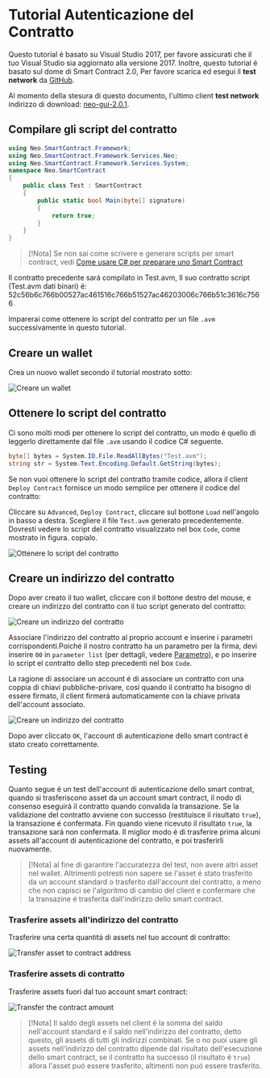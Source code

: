 # Tutorial Autenticazione del Contratto

Questo tutorial é basato su Visual Studio 2017, per favore assicurati che il tuo Visual Studio sia aggiornato alla versione 2017. Inoltre, questo tutorial é basato sul dome di Smart Contract 2.0, Per favore scarica ed esegui il **test network** da [GitHub](https://github.com/neo-project/neo-gui/releases).

Al momento della stesura di questo documento, l'ultimo client **test network** indirizzo di download: [neo-gui-2.0.1](https://github.com/neo-project/neo-gui/releases/download/v2.0.1/neo-gui-windows.zip).

## Compilare gli script del contratto

```c#
using Neo.SmartContract.Framework;
using Neo.SmartContract.Framework.Services.Neo;
using Neo.SmartContract.Framework.Services.System;
namespace Neo.SmartContract
{
    public class Test : SmartContract
    {
        public static bool Main(byte[] signature)
        {
            return true;
        }
    }
}
```

> [!Nota]
> Se non sai come scrivere e generare scripts per smart contract, vedi  [Come usare C# per preparare uno Smart Contract](../getting-started.md)
>

Il contratto precedente sará compilato in Test.avm, Il suo contratto script (Test.avm dati binari) é:
 52c56b6c766b00527ac461516c766b51527ac46203006c766b51c3616c7566

Imparerai come ottenere lo script del contratto per un file `.avm` successivamente in questo tutorial.

## Creare un wallet

Crea un nuovo wallet secondo il tutorial mostrato sotto:

![Creare un wallet](/assets/verify_1.png)

## Ottenere lo script del contratto

Ci sono molti modi per ottenere lo script del contratto, un modo é quello di leggerlo direttamente dal file `.avm` usando il codice C# seguente.

```c#
byte[] bytes = System.IO.File.ReadAllBytes("Test.avm");
string str = System.Text.Encoding.Default.GetString(bytes);
```

Se non vuoi ottenere lo script del contratto tramite codice, allora il client `Deploy Contract` fornisce un modo semplice per ottenere il codice del contratto:

Cliccare su `Advanced`, `Deploy Contract`, cliccare sul bottone `Load` nell'angolo in basso a destra. Scegliere il file `Test.avm` generato precedentemente. Dovresti vedere lo script del contratto visualizzato nel box `Code`, come mostrato in figura. copialo.

![Ottenere lo script del contratto](/assets/verify_5.png)

## Creare un indirizzo del contratto

Dopo aver creato il tuo wallet, cliccare con il bottone destro del mouse, e creare un indirizzo del contratto con il tuo script generato del contratto:

![Creare un indirizzo del contratto](/assets/verify_6.png)

Associare l'indirizzo del contratto al proprio account e inserire i parametri corrispondenti.Poiché il nostro contratto ha un parametro per la firma, devi inserire `00` in `parameter list` (per dettagli, vedere [Parametro](Parameter.md)), e po inserire lo script el contratto dello step precedenti nel box `Code`. 

La ragione di associare un account é di associare un contratto con una coppia di chiavi pubbliche-privare, cosí quando il contratto ha bisogno di essere firmato, il client firmerá automaticamente con la chiave privata dell'account associato.

![Creare un indirizzo del contratto](/assets/verify_7.png)

Dopo aver cliccato `OK`, l'account di autenticazione dello smart contract è stato creato correttamente.

## Testing

Quanto segue é un test dell'account di autenticazione dello smart contrat, quando si trasferiscono asset da un account smart contract, il nodo di consenso eseguirá il contratto quando convalida la transazione. Se la validazione del contratto avviene con successo (restituisce il risultato `true`), la transazione é confermata. Fin quando viene ricevuto il risultato `true`, la transazione sará non confermata. Il miglior modo é di trasferire prima alcuni assets all'account di autenticazione del contratto, e poi trasferirli nuovamente.

> [!Nota]
> al fine di garantire l'accuratezza del test, non avere altri asset nel wallet. Altrimenti potresti non sapere se l'asset é stato trasferito da un account standard o trasferito dall'account del contratto, a meno che non capisci se l'algoritmo di cambio del client e confermare che la transazine é trasferita dall'indirizzo dello smart contract.


### Trasferire assets all'indirizzo del contratto

Trasferire una certa quantitá di assets nel tuo account di contratto:

![Transfer asset to contract address](/assets/verify_9.png)

### Trasferire assets di contratto

Trasferire assets fuori dal tuo account smart contract:

![Transfer the contract amount](/assets/verify_10.png)



> [!Nota]
> Il saldo degli assets nel client é la somma del saldo nell'account standard e il saldo nell'indirizzo del contratto, detto questo, gli assets di tutti gli indirizzi combinati. Se o no puoi usare gli assets nell'indirizzo del contratto dipende dal risultato dell'esecuzione dello smart contract, se il contratto ha successo (il risultato é `true`) allora l'asset puó essere trasferito, altimenti non puó essere trasferito.
